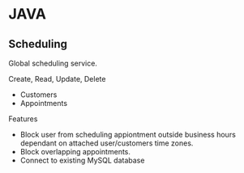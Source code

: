 # JAVA
## Scheduling
Global scheduling service.

Create, Read, Update, Delete
* Customers
* Appointments

Features
* Block user from scheduling appiontment outside business hours dependant on attached user/customers time zones.
* Block overlapping appointments.
* Connect to existing MySQL database

